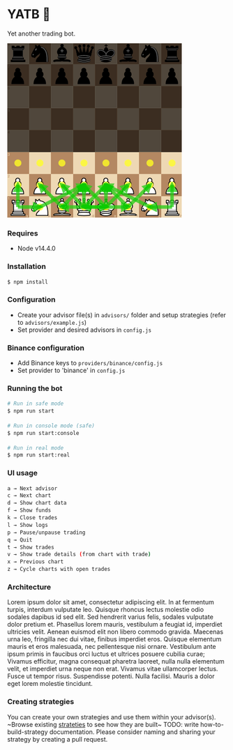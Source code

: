 # YATB 🤖

Yet another trading bot.

<img src="yatb.gif?raw=true" width="400">

### Requires

- Node v14.4.0

### Installation

```sh
$ npm install
```

### Configuration

- Create your advisor file(s) in `advisors/` folder and setup strategies (refer to `advisors/example.js`)
- Set provider and desired advisors in `config.js`

### Binance configuration

- Add Binance keys to `providers/binance/config.js`
- Set provider to 'binance' in `config.js`

### Running the bot

```sh
# Run in safe mode
$ npm run start

# Run in console mode (safe)
$ npm run start:console

# Run in real mode
$ npm run start:real
```

### UI usage

```sh
a → Next advisor
c → Next chart
d → Show chart data
f → Show funds
k → Close trades
l → Show logs
p → Pause/unpause trading
q → Quit
t → Show trades
v → Show trade details (from chart with trade)
x → Previous chart
z → Cycle charts with open trades
```

### Architecture

Lorem ipsum dolor sit amet, consectetur adipiscing elit. In at fermentum turpis, interdum vulputate leo. Quisque rhoncus lectus molestie odio sodales dapibus id sed elit. Sed hendrerit varius felis, sodales vulputate dolor pretium et. Phasellus lorem mauris, vestibulum a feugiat id, imperdiet ultricies velit. Aenean euismod elit non libero commodo gravida. Maecenas urna leo, fringilla nec dui vitae, finibus imperdiet eros. Quisque elementum mauris et eros malesuada, nec pellentesque nisi ornare. Vestibulum ante ipsum primis in faucibus orci luctus et ultrices posuere cubilia curae; Vivamus efficitur, magna consequat pharetra laoreet, nulla nulla elementum velit, et imperdiet urna neque non erat. Vivamus vitae ullamcorper lectus. Fusce ut tempor risus. Suspendisse potenti. Nulla facilisi. Mauris a dolor eget lorem molestie tincidunt.

### Creating strategies

You can create your own strategies and use them within your advisor(s). ~Browse existing [strateties](https://github.com/lropero/yatb/tree/master/strategies) to see how they are built~ TODO: write how-to-build-strategy documentation. Please consider naming and sharing your strategy by creating a pull request.
